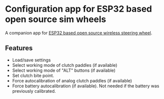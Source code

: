 # Configuration app for ESP32 based open source sim wheels

A companion app for [ESP32 based open source wireless steering wheel](https://github.com/afpineda/OpenSourceSimWheelESP32).

## Features

- Load/save settings
- Select working mode of clutch paddles (if available)
- Select working mode of "ALT" buttons (if available)
- Set clutch bite point.
- Force autocalibration of analog clutch paddles (if available)
- Force battery autocalibration (if available). Not needed if the battery was previously calibrated.
